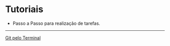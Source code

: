 # Tutoriais
* Passo a Passo para realização de tarefas.
  
 ---
 [Git pelo Terminal](https://github.com/renato-machado-developer/Estudos/tree/main/Tutorial/Git%20pelo%20terminal)

